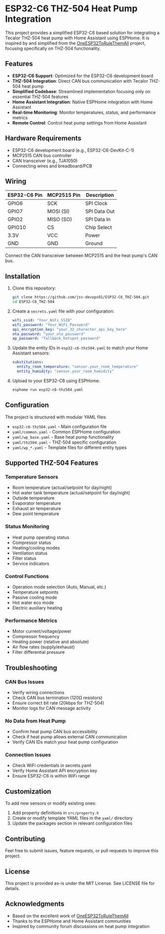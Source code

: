 # ESP32-C6 THZ-504 Heat Pump Integration

This project provides a simplified ESP32-C6 based solution for integrating a Tecalor THZ-504 heat pump with Home Assistant using ESPHome. It is inspired by and simplified from the [OneESP32ToRuleThemAll](https://github.com/kr0ner/OneESP32ToRuleThemAll) project, focusing specifically on THZ-504 functionality.

## Features

- **ESP32-C6 Support**: Optimized for the ESP32-C6 development board
- **THZ-504 Integration**: Direct CAN bus communication with Tecalor THZ-504 heat pump
- **Simplified Codebase**: Streamlined implementation focusing only on essential THZ-504 features
- **Home Assistant Integration**: Native ESPHome integration with Home Assistant
- **Real-time Monitoring**: Monitor temperatures, status, and performance metrics
- **Remote Control**: Control heat pump settings from Home Assistant

## Hardware Requirements

- ESP32-C6 development board (e.g., ESP32-C6-DevKit-C-1)
- MCP2515 CAN bus controller
- CAN transceiver (e.g., TJA1050)
- Connecting wires and breadboard/PCB

## Wiring

| ESP32-C6 Pin | MCP2515 Pin | Description |
|--------------|-------------|-------------|
| GPIO6        | SCK         | SPI Clock   |
| GPIO7        | MOSI (SI)   | SPI Data Out|
| GPIO2        | MISO (SO)   | SPI Data In |
| GPIO10       | CS          | Chip Select |
| 3.3V         | VCC         | Power       |
| GND          | GND         | Ground      |

Connect the CAN transceiver between MCP2515 and the heat pump's CAN bus.

## Installation

1. Clone this repository:
   ```bash
   git clone https://github.com/jss-devops01/ESP32-C6_THZ-504.git
   cd ESP32-C6_THZ-504
   ```

2. Create a `secrets.yaml` file with your configuration:
   ```yaml
   wifi_ssid: "Your_WiFi_SSID"
   wifi_password: "Your_WiFi_Password"
   api_encryption_key: "your_32_character_api_key_here"
   ota_password: "your_ota_password"
   ap_password: "fallback_hotspot_password"
   ```

3. Update the entity IDs in `esp32-c6-thz504.yaml` to match your Home Assistant sensors:
   ```yaml
   substitutions:
     entity_room_temperature: "sensor.your_room_temperature"
     entity_humidity: "sensor.your_room_humidity"
   ```

4. Upload to your ESP32-C6 using ESPHome:
   ```bash
   esphome run esp32-c6-thz504.yaml
   ```

## Configuration

The project is structured with modular YAML files:

- `esp32-c6-thz504.yaml` - Main configuration file
- `yaml/common.yaml` - Common ESPHome configuration
- `yaml/wp_base.yaml` - Base heat pump functionality
- `yaml/thz504.yaml` - THZ-504 specific configuration
- `yaml/wp_*.yaml` - Template files for different entity types

## Supported THZ-504 Features

### Temperature Sensors
- Room temperature (actual/setpoint for day/night)
- Hot water tank temperature (actual/setpoint for day/night)
- Outside temperature
- Evaporator temperature
- Exhaust air temperature
- Dew point temperature

### Status Monitoring
- Heat pump operating status
- Compressor status
- Heating/cooling modes
- Ventilation status
- Filter status
- Service indicators

### Control Functions
- Operation mode selection (Auto, Manual, etc.)
- Temperature setpoints
- Passive cooling mode
- Hot water eco mode
- Electric auxiliary heating

### Performance Metrics
- Motor current/voltage/power
- Compressor frequency
- Heating power (relative and absolute)
- Air flow rates (supply/exhaust)
- Filter differential pressure

## Troubleshooting

### CAN Bus Issues
- Verify wiring connections
- Check CAN bus termination (120Ω resistors)
- Ensure correct bit rate (20kbps for THZ-504)
- Monitor logs for CAN message activity

### No Data from Heat Pump
- Confirm heat pump CAN bus accessibility
- Check if heat pump allows external CAN communication
- Verify CAN IDs match your heat pump configuration

### Connection Issues
- Check WiFi credentials in secrets.yaml
- Verify Home Assistant API encryption key
- Ensure ESP32-C6 is within WiFi range

## Customization

To add new sensors or modify existing ones:

1. Add property definitions in `src/property.h`
2. Create or modify template YAML files in the `yaml/` directory
3. Update the packages section in relevant configuration files

## Contributing

Feel free to submit issues, feature requests, or pull requests to improve this project.

## License

This project is provided as-is under the MIT License. See LICENSE file for details.

## Acknowledgments

- Based on the excellent work of [OneESP32ToRuleThemAll](https://github.com/kr0ner/OneESP32ToRuleThemAll)
- Thanks to the ESPHome and Home Assistant communities
- Inspired by community forum discussions on heat pump integration
